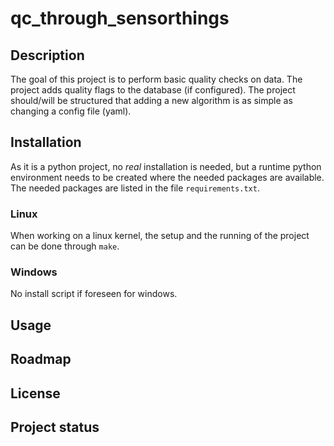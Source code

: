 # qc_through_sensorthings

## Description
The goal of this project is to perform basic quality checks on data.
The project adds quality flags to the database (if configured).
The project should/will be structured that adding a new algorithm is as simple as changing a config file (yaml).

## Installation
As it is a python project, no *real* installation is needed, but a runtime python environment needs to be created where the needed packages are available.
The needed packages are listed in the file `requirements.txt`.

### Linux
When working on a linux kernel, the setup and the running of the project can be done through `make`.

### Windows
No install script if foreseen for windows.

## Usage

## Roadmap

## License

## Project status
